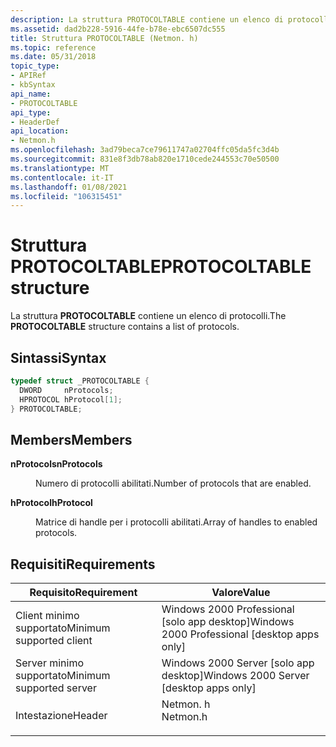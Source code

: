 ```yaml
---
description: La struttura PROTOCOLTABLE contiene un elenco di protocolli.
ms.assetid: dad2b228-5916-44fe-b78e-ebc6507dc555
title: Struttura PROTOCOLTABLE (Netmon. h)
ms.topic: reference
ms.date: 05/31/2018
topic_type:
- APIRef
- kbSyntax
api_name:
- PROTOCOLTABLE
api_type:
- HeaderDef
api_location:
- Netmon.h
ms.openlocfilehash: 3ad79beca7ce79611747a02704ffc05da5fc3d4b
ms.sourcegitcommit: 831e8f3db78ab820e1710cede244553c70e50500
ms.translationtype: MT
ms.contentlocale: it-IT
ms.lasthandoff: 01/08/2021
ms.locfileid: "106315451"
---
```

# <a name="protocoltable-structure"></a><span data-ttu-id="ad7d1-103">Struttura PROTOCOLTABLE</span><span class="sxs-lookup"><span data-stu-id="ad7d1-103">PROTOCOLTABLE structure</span></span>

<span data-ttu-id="ad7d1-104">La struttura **PROTOCOLTABLE** contiene un elenco di protocolli.</span><span class="sxs-lookup"><span data-stu-id="ad7d1-104">The **PROTOCOLTABLE** structure contains a list of protocols.</span></span>

## <a name="syntax"></a><span data-ttu-id="ad7d1-105">Sintassi</span><span class="sxs-lookup"><span data-stu-id="ad7d1-105">Syntax</span></span>


```C++
typedef struct _PROTOCOLTABLE {
  DWORD     nProtocols;
  HPROTOCOL hProtocol[1];
} PROTOCOLTABLE;
```



## <a name="members"></a><span data-ttu-id="ad7d1-106">Members</span><span class="sxs-lookup"><span data-stu-id="ad7d1-106">Members</span></span>

<dl> <dt>

<span data-ttu-id="ad7d1-107">**nProtocols**</span><span class="sxs-lookup"><span data-stu-id="ad7d1-107">**nProtocols**</span></span>
</dt> <dd>

<span data-ttu-id="ad7d1-108">Numero di protocolli abilitati.</span><span class="sxs-lookup"><span data-stu-id="ad7d1-108">Number of protocols that are enabled.</span></span>

</dd> <dt>

<span data-ttu-id="ad7d1-109">**hProtocol**</span><span class="sxs-lookup"><span data-stu-id="ad7d1-109">**hProtocol**</span></span>
</dt> <dd>

<span data-ttu-id="ad7d1-110">Matrice di handle per i protocolli abilitati.</span><span class="sxs-lookup"><span data-stu-id="ad7d1-110">Array of handles to enabled protocols.</span></span>

</dd> </dl>

## <a name="requirements"></a><span data-ttu-id="ad7d1-111">Requisiti</span><span class="sxs-lookup"><span data-stu-id="ad7d1-111">Requirements</span></span>



| <span data-ttu-id="ad7d1-112">Requisito</span><span class="sxs-lookup"><span data-stu-id="ad7d1-112">Requirement</span></span> | <span data-ttu-id="ad7d1-113">Valore</span><span class="sxs-lookup"><span data-stu-id="ad7d1-113">Value</span></span> |
|-------------------------------------|-------------------------------------------------------------------------------------|
| <span data-ttu-id="ad7d1-114">Client minimo supportato</span><span class="sxs-lookup"><span data-stu-id="ad7d1-114">Minimum supported client</span></span><br/> | <span data-ttu-id="ad7d1-115">Windows 2000 Professional \[solo app desktop\]</span><span class="sxs-lookup"><span data-stu-id="ad7d1-115">Windows 2000 Professional \[desktop apps only\]</span></span><br/>                          |
| <span data-ttu-id="ad7d1-116">Server minimo supportato</span><span class="sxs-lookup"><span data-stu-id="ad7d1-116">Minimum supported server</span></span><br/> | <span data-ttu-id="ad7d1-117">Windows 2000 Server \[solo app desktop\]</span><span class="sxs-lookup"><span data-stu-id="ad7d1-117">Windows 2000 Server \[desktop apps only\]</span></span><br/>                                |
| <span data-ttu-id="ad7d1-118">Intestazione</span><span class="sxs-lookup"><span data-stu-id="ad7d1-118">Header</span></span><br/>                   | <dl> <span data-ttu-id="ad7d1-119"><dt>Netmon. h</dt></span><span class="sxs-lookup"><span data-stu-id="ad7d1-119"><dt>Netmon.h</dt></span></span> </dl> |



 

 




